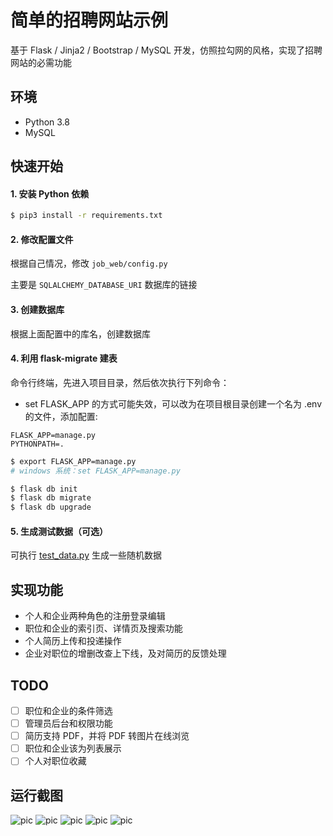 # 简单的招聘网站示例
基于 Flask / Jinja2 / Bootstrap / MySQL 开发，仿照拉勾网的风格，实现了招聘网站的必需功能

## 环境
* Python 3.8
* MySQL

## 快速开始

#### 1. 安装 Python 依赖
```sh
$ pip3 install -r requirements.txt
```

#### 2. 修改配置文件

根据自己情况，修改 `job_web/config.py`

主要是 `SQLALCHEMY_DATABASE_URI` 数据库的链接

#### 3. 创建数据库

根据上面配置中的库名，创建数据库

#### 4. 利用 flask-migrate 建表

命令行终端，先进入项目目录，然后依次执行下列命令：

- set FLASK_APP 的方式可能失效，可以改为在项目根目录创建一个名为 .env 的文件，添加配置:
```shell
FLASK_APP=manage.py
PYTHONPATH=.
```

```sh
$ export FLASK_APP=manage.py
# windows 系统：set FLASK_APP=manage.py

$ flask db init
$ flask db migrate
$ flask db upgrade
```

#### 5. 生成测试数据（可选）

可执行 [test_data.py](https://github.com/zkqiang/job-web-demo/blob/master/data/test_data.py) 生成一些随机数据

## 实现功能
* 个人和企业两种角色的注册登录编辑
* 职位和企业的索引页、详情页及搜索功能
* 个人简历上传和投递操作
* 企业对职位的增删改查上下线，及对简历的反馈处理

## TODO
- [ ] 职位和企业的条件筛选
- [ ] 管理员后台和权限功能
- [ ] 简历支持 PDF，并将 PDF 转图片在线浏览
- [ ] 职位和企业该为列表展示
- [ ] 个人对职位收藏

## 运行截图
![pic](docs/1.png '首页')
![pic](docs/2.png '职位详情')
![pic](docs/3.png '企业详情-在招岗位')
![pic](docs/4.png '企业管理-职位管理')
![pic](docs/5.png '个人管理-求职记录')
